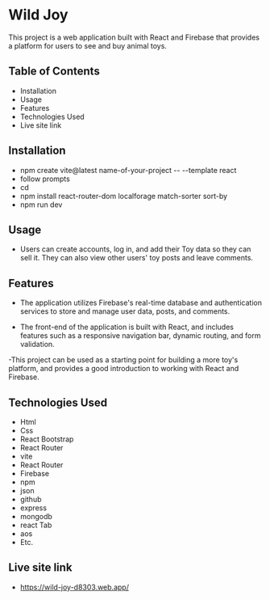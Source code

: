 
# Wild Joy

This project is a web application built with React and Firebase that provides a platform for users to see and buy animal toys.


## Table of Contents

- Installation
- Usage
- Features
- Technologies Used
- Live site link

## Installation

- npm create vite@latest name-of-your-project -- --template react
- follow prompts
- cd <your new project directory>
- npm install react-router-dom localforage match-sorter sort-by
- npm run dev

## Usage

- Users can create accounts, log in, and add their Toy data so they can sell it. They can also view other users' toy posts and leave comments.

## Features

- The application utilizes Firebase's real-time database and authentication services to store and manage user data, posts, and comments.

- The front-end of the application is built with React, and includes features such as a responsive navigation bar, dynamic routing, and form validation.



-This project can be used as a starting point for building a more toy's platform, and provides a good introduction to working with React and Firebase.

## Technologies Used

- Html
- Css
- React Bootstrap
- React Router
- vite
- React Router
- Firebase
- npm
- json
- github
- express
- mongodb
- react Tab
- aos
- Etc.

## Live site link

- https://wild-joy-d8303.web.app/



